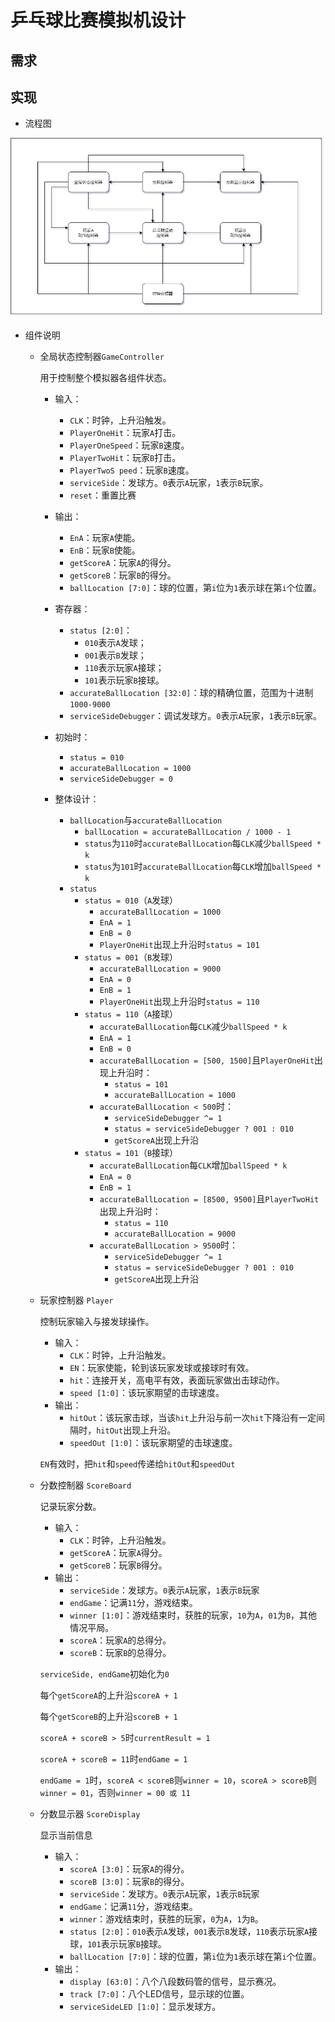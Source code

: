 
# 乒乓球比赛模拟机设计

## 需求

## 实现

+ 流程图

![structure](img/structure.drawio.png)

+ 组件说明

  + 全局状态控制器`GameController`

    用于控制整个模拟器各组件状态。

    + 输入：
      + `CLK`：时钟，上升沿触发。
      + `PlayerOneHit`：玩家`A`打击。
      + `PlayerOneSpeed`：玩家`B`速度。
      + `PlayerTwoHit`：玩家`B`打击。
      + `PlayerTwoS peed`：玩家`B`速度。
      + `serviceSide`：发球方。`0`表示`A`玩家，`1`表示`B`玩家。
      + `reset`：重置比赛

    + 输出：
      + `EnA`：玩家`A`使能。
      + `EnB`：玩家`B`使能。
      + `getScoreA`：玩家`A`的得分。
      + `getScoreB`：玩家`B`的得分。
      + `ballLocation [7:0]`：球的位置，第`i`位为`1`表示球在第`i`个位置。
    + 寄存器：
      + `status [2:0]`：
        + `010`表示`A`发球；
        + `001`表示`B`发球；
        + `110`表示玩家`A`接球；
        + `101`表示玩家`B`接球。
      + `accurateBallLocation [32:0]`：球的精确位置，范围为十进制`1000-9000`
      + `serviceSideDebugger`：调试发球方。`0`表示`A`玩家，`1`表示`B`玩家。

    + 初始时：
      + `status = 010`
      + `accurateBallLocation = 1000`
      + `serviceSideDebugger = 0`

    + 整体设计：
      + `ballLocation`与`accurateBallLocation`
        + `ballLocation = accurateBallLocation / 1000 - 1`
        + `status`为`110`时`accurateBallLocation`每`CLK`减少`ballSpeed * k`
        + `status`为`101`时`accurateBallLocation`每`CLK`增加`ballSpeed * k`
      + `status`
        + `status = 010`（`A`发球）
          + `accurateBallLocation = 1000`
          + `EnA = 1`
          + `EnB = 0`
          + `PlayerOneHit`出现上升沿时`status = 101`
        + `status = 001`（`B`发球）
          + `accurateBallLocation = 9000`
          + `EnA = 0`
          + `EnB = 1`
          + `PlayerOneHit`出现上升沿时`status = 110`
        + `status = 110`（`A`接球）
          + `accurateBallLocation`每`CLK`减少`ballSpeed * k`
          + `EnA = 1`
          + `EnB = 0`
          + `accurateBallLocation = [500, 1500]`且`PlayerOneHit`出现上升沿时：
            + `status = 101`
            + `accurateBallLocation = 1000`
          + `accurateBallLocation < 500`时：
            + `serviceSideDebugger ^= 1`
            + `status = serviceSideDebugger ? 001 : 010`
            + `getScoreA`出现上升沿
        + `status = 101`（`B`接球）
          + `accurateBallLocation`每`CLK`增加`ballSpeed * k`
          + `EnA = 0`
          + `EnB = 1`
          + `accurateBallLocation = [8500, 9500]`且`PlayerTwoHit`出现上升沿时：
            + `status = 110`
            + `accurateBallLocation = 9000`
          + `accurateBallLocation > 9500`时：
            + `serviceSideDebugger ^= 1`
            + `status = serviceSideDebugger ? 001 : 010`
            + `getScoreA`出现上升沿

  + 玩家控制器 `Player`

    控制玩家输入与接发球操作。

    + 输入：
      + `CLK`：时钟，上升沿触发。
      + `EN`：玩家使能，轮到该玩家发球或接球时有效。
      + `hit`：连接开关，高电平有效，表面玩家做出击球动作。
      + `speed [1:0]`：该玩家期望的击球速度。
    + 输出：
      + `hitOut`：该玩家击球，当该`hit`上升沿与前一次`hit`下降沿有一定间隔时，`hitOut`出现上升沿。
      + `speedOut [1:0]`：该玩家期望的击球速度。
  
    `EN`有效时，把`hit`和`speed`传递给`hitOut`和`speedOut`

  + 分数控制器 `ScoreBoard`

      记录玩家分数。

    + 输入：
      + `CLK`：时钟，上升沿触发。
      + `getScoreA`：玩家`A`得分。
      + `getScoreB`：玩家`B`得分。
    + 输出：
      + `serviceSide`：发球方。`0`表示`A`玩家，`1`表示`B`玩家
      + `endGame`：记满`11`分，游戏结束。
      + `winner [1:0]`：游戏结束时，获胜的玩家，`10`为`A`，`01`为`B`，其他情况平局。
      + `scoreA`：玩家`A`的总得分。
      + `scoreB`：玩家`B`的总得分。

     `serviceSide, endGame`初始化为`0`

    每个`getScoreA`的上升沿`scoreA + 1`

    每个`getScoreB`的上升沿`scoreB + 1`

    `scoreA + scoreB > 5`时`currentResult = 1`

    `scoreA + scoreB = 11`时`endGame = 1`

    `endGame = 1`时，`scoreA < scoreB`则`winner = 10`，`scoreA > scoreB`则`winner = 01`，否则`winner = 00 或 11`

  + 分数显示器 `ScoreDisplay`

    显示当前信息

    + 输入：
      + `scoreA [3:0]`：玩家`A`的得分。
      + `scoreB [3:0]`：玩家`B`的得分。
      + `serviceSide`：发球方。`0`表示`A`玩家，`1`表示`B`玩家
      + `endGame`：记满`11`分，游戏结束。
      + `winner`：游戏结束时，获胜的玩家，`0`为`A`，`1`为`B`。
      + `status [2:0]`：`010`表示`A`发球，`001`表示`B`发球，`110`表示玩家`A`接球，`101`表示玩家`B`接球。
      + `ballLocation [7:0]`：球的位置，第`i`位为`1`表示球在第`i`个位置。
    + 输出：
      + `display [63:0]`：八个八段数码管的信号，显示赛况。
      + `track [7:0]`：八个LED信号，显示球的位置。
      + `serviceSideLED [1:0]`：显示发球方。
